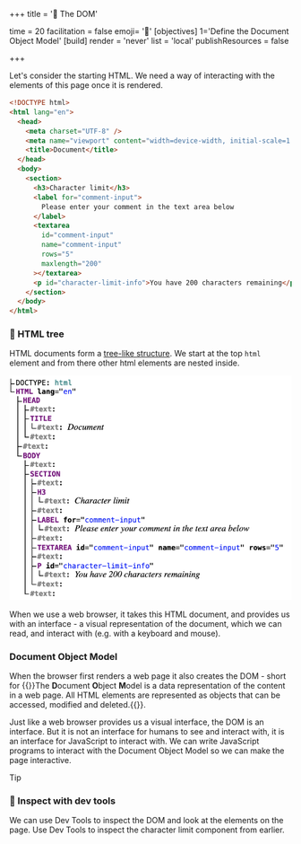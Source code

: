 +++
title = '🌲 The DOM'

time = 20
facilitation = false
emoji= '🧩'
[objectives]
    1='Define the Document Object Model'
[build]
  render = 'never'
  list = 'local'
  publishResources = false

+++

Let's consider the starting HTML. We need a way of interacting with the elements of this page once it is rendered.

```html
<!DOCTYPE html>
<html lang="en">
  <head>
    <meta charset="UTF-8" />
    <meta name="viewport" content="width=device-width, initial-scale=1.0" />
    <title>Document</title>
  </head>
  <body>
    <section>
      <h3>Character limit</h3>
      <label for="comment-input">
        Please enter your comment in the text area below
      </label>
      <textarea
        id="comment-input"
        name="comment-input"
        rows="5"
        maxlength="200"
      ></textarea>
      <p id="character-limit-info">You have 200 characters remaining</p>
    </section>
  </body>
</html>
```

### 🌳 HTML tree

HTML documents form a [tree-like structure](https://en.wikipedia.org/wiki/Tree_structure). We start at the top `html` element and from there other html elements are nested inside.

![html tree](html-tree.png)

When we use a web browser, it takes this HTML document, and provides us with an interface - a visual representation of the document, which we can read, and interact with (e.g. with a keyboard and mouse).

### Document Object Model

When the browser first renders a web page it also creates the DOM - short for {{<tooltip title="Document Object Model">}}The **D**ocument **O**bject **M**odel is a data representation of the content in a web page. All HTML elements are represented as objects that can be accessed, modified and deleted.{{</tooltip>}}.

Just like a web browser provides us a visual interface, the DOM is an interface. But it is not an interface for humans to see and interact with, it is an interface for JavaScript to interact with. We can write JavaScript programs to interact with the Document Object Model so we can make the page interactive.

> [!TIP]
>
> ### 🔎 Inspect with dev tools
>
> We can use Dev Tools to inspect the DOM and look at the elements on the page. Use Dev Tools to inspect the character limit component from earlier.
